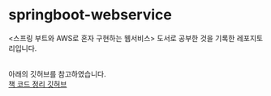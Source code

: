 # springboot-webservice

<스프링 부트와 AWS로 혼자 구현하는 웹서비스> 도서로 공부한 것을 기록한 레포지토리입니다.
<br><br>

아래의 깃허브를 참고하였습니다. <br>
[책 코드 정리 깃허브](https://github.com/jojoldu/freelec-springboot2-webservice)
